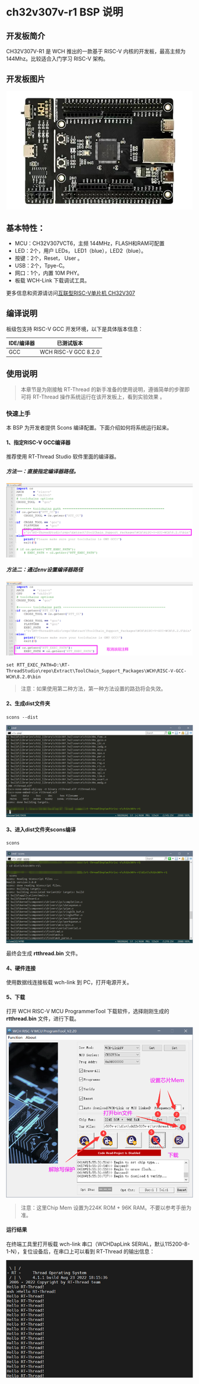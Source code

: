 # ch32v307v-r1 BSP 说明
## 开发板简介

CH32V307V-R1 是 WCH 推出的一款基于 RISC-V 内核的开发板，最高主频为 144Mhz。比较适合入门学习 RISC-V 架构。

## 开发板图片

![board](./figures/ch32v307.jpg)

## 基本特性：

- MCU：CH32V307VCT6，主频 144MHz，FLASH和RAM可配置
- LED：2个，用户 LEDs， LED1（blue），LED2（blue）。
- 按键：2个，Reset， User 。
- USB：2个，Tpye-C。
- 网口：1个，内置 10M PHY。
- 板载 WCH-Link 下载调试工具。

更多信息和资源请访问[互联型RISC-V单片机 CH32V307](https://www.wch.cn/products/CH32V307.html)

## 编译说明

板级包支持 RISC-V GCC 开发环境，以下是具体版本信息：

| IDE/编译器 | 已测试版本           |
| ---------- | -------------------- |
| GCC        | WCH RISC-V GCC 8.2.0 |

## 使用说明

>本章节是为刚接触 RT-Thread 的新手准备的使用说明，遵循简单的步骤即可将 RT-Thread 操作系统运行在该开发板上，看到实验效果 。

### 快速上手

本 BSP 为开发者提供 Scons 编译配置。下面介绍如何将系统运行起来。

#### 1、指定RISC-V GCC编译器

推荐使用 RT-Thread Studio 软件里面的编译器。

##### 方法一：直接指定编译器路径。

![method1](./figures/method1.png)

##### 方法二：通过env设置编译器路径

![method2](./figures/method2.png)

```shell
set RTT_EXEC_PATH=D:\RT-ThreadStudio\repo\Extract\ToolChain_Support_Packages\WCH\RISC-V-GCC-WCH\8.2.0\bin
```

> 注意：如果使用第二种方法，第一种方法设置的路劲将会失效。

#### 2、生成dist文件夹

```shell
scons --dist
```

![dist](./figures/dist.png)

#### 3、进入dist文件夹scons编译

```shell
scons
```

![scons](./figures/scons.png)

最终会生成 **rtthread.bin** 文件。

#### 4、硬件连接

使用数据线连接板载 wch-link 到 PC，打开电源开关。

#### 5、下载

打开 WCH RISC-V MCU ProgrammerTool 下载软件，选择刚刚生成的 **rtthread.bin**  文件，进行下载。

![tool](./figures/tool.png)

> 注意：这里Chip Mem 设置为224K ROM + 96K RAM。不要以参考手册为准。

#### 运行结果

在终端工具里打开板载 wch-link 串口（WCHDapLink SERIAL，默认115200-8-1-N），复位设备后，在串口上可以看到 RT-Thread 的输出信息：

![end](./figures/end.png)

